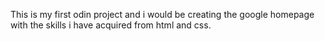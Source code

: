 This is my first odin project and i would be creating the google homepage with the skills i have acquired from html and css.